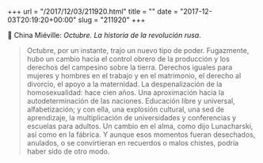 +++
url = "/2017/12/03/211920.html"
title = ""
date = "2017-12-03T20:19:20+00:00"
slug = "211920"
+++

📖 China Miéville: *Octubre. La historia de la revolución rusa*.

> Octubre, por un instante, trajo un nuevo tipo de poder. Fugazmente, hubo un cambio hacia el control obrero de la producción y los derechos del campesino sobre la tierra. Derechos iguales para mujeres y hombres en el trabajo y en el matrimonio, el derecho al divorcio, el apoyo a la maternidad. La despenalización de la homosexualidad: hace cien años. Una aproximación hacia la autodeterminación de las naciones. Educación libre y universal, alfabetización; y con ella, una explosión cultural, una sed de aprendizaje, la multiplicación de universidades y conferencias y escuelas para adultos. Un cambio en el alma, como dijo Lunacharski, así como en la fábrica. Y aunque esos momentos fueran desechados, anulados, o se convirtieran en recuerdos o malos chistes, podría haber sido de otro modo.
